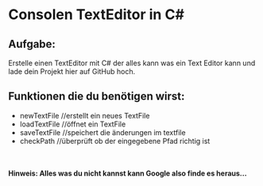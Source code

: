 <h1>Consolen TextEditor in C#</h1>

<h2>Aufgabe:</h2>
<p>Erstelle einen TextEditor mit C# der alles kann was ein Text Editor kann und lade dein Projekt hier auf GitHub hoch.</p>
<h2>Funktionen die du benötigen wirst:</h2>
<ul>
  <li>newTextFile     //erstellt ein neues TextFile</li>
  <li>loadTextFile    //öffnet ein TextFile</li>
  <li>saveTextFile    //speichert die änderungen im textfile</li>
  <li>checkPath       //überprüft ob der eingegebene Pfad richtig ist</li>
</ul> 

<br/><br/>
<b>Hinweis: Alles was du nicht kannst kann Google also finde es heraus... </b>
